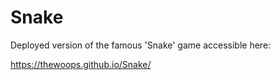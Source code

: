 # Snake
Deployed version of the famous 'Snake' game accessible here:

https://thewoops.github.io/Snake/
